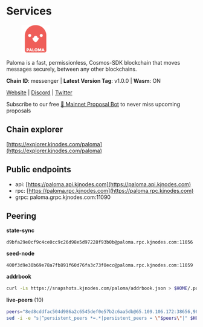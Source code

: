 # Services

<figure><img src="https://raw.githubusercontent.com/kj89/cosmos-images/main/logos/paloma.png" alt=""><figcaption></figcaption></figure>

Paloma is a fast, permissionless, Cosmos-SDK blockchain that  moves messages securely, between any other blockchains.

**Chain ID**: messenger | **Latest Version Tag**: v1.0.0 | **Wasm**: ON

[Website](https://www.palomachain.com) | [Discord](https://discord.gg/tKVFpfdSw4) | [Twitter](https://twitter.com/paloma_chain)



Subscribe to our free [🤖 Mainnet Proposal Bot](https://t.me/kjnodes_proposal_bot) to never miss upcoming proposals


## Chain explorer
[https://explorer.kjnodes.com/paloma](https://explorer.kjnodes.com/paloma)

## Public endpoints

* api: [https://paloma.api.kjnodes.com](https://paloma.api.kjnodes.com)
* rpc: [https://paloma.rpc.kjnodes.com](https://paloma.rpc.kjnodes.com)
* grpc: paloma.grpc.kjnodes.com:11090

## Peering

**state-sync**

```text
d9bfa29e0cf9c4ce0cc9c26d98e5d97228f93b0b@paloma.rpc.kjnodes.com:11056
```

**seed-node**

```text
400f3d9e30b69e78a7fb891f60d76fa3c73f0ecc@paloma.rpc.kjnodes.com:11059
```

**addrbook**
```bash
curl -Ls https://snapshots.kjnodes.com/paloma/addrbook.json > $HOME/.paloma/config/addrbook.json
```

**live-peers** (10)
```bash
peers="8ed8cddfac504d986a2c6545def0e57b2c6aa5db@65.109.106.172:38656,98b54cd6696e616fe966008ebf2bac409e3e0773@65.108.194.44:26656,9581fadb9a32f2af89d575bb0f2661b9bb216d41@46.4.23.108:26656,7eae755c119f538e0dc99f3c37289de628bc9526@209.182.239.169:26656,0bcc8119877ba0c701cd230e35c5477da2657bef@5.78.102.204:26656,ff09fa406702cb607a0ca7389d5c1ccf9d09c8b3@65.109.53.22:54056,2c6772b11c1f9eff2a923eb2bf808543cdd501c5@79.143.179.196:26656,dfa0d66a3713bf6b49bc509a2a4fc75bee042a30@23.88.77.188:20009,5321570794c61a8285505812cb7ebd6308a86583@65.109.113.253:26656,d9bfa29e0cf9c4ce0cc9c26d98e5d97228f93b0b@65.109.88.38:11056"
sed -i -e "s|^persistent_peers *=.*|persistent_peers = \"$peers\"|" $HOME/.paloma/config/config.toml
```
